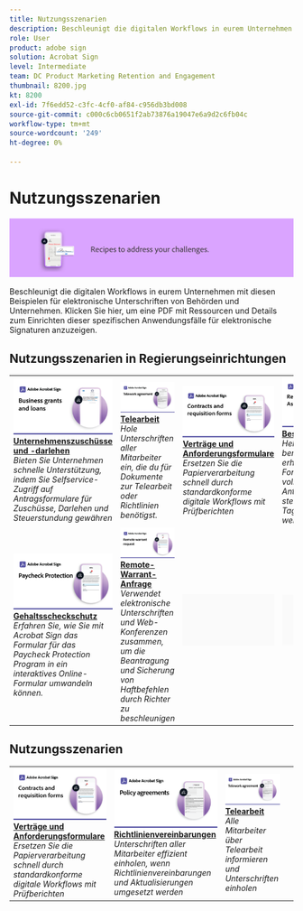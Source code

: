 ```yaml
---
title: Nutzungsszenarien
description: Beschleunigt die digitalen Workflows in eurem Unternehmen mit diesen Beispielen für elektronische Unterschriften von Behörden und Unternehmen.
role: User
product: adobe sign
solution: Acrobat Sign
level: Intermediate
team: DC Product Marketing Retention and Engagement
thumbnail: 8200.jpg
kt: 8200
exl-id: 7f6edd52-c3fc-4cf0-af84-c956db3bd008
source-git-commit: c000c6cb0651f2ab73876a19047e6a9d2c6fb04c
workflow-type: tm+mt
source-wordcount: '249'
ht-degree: 0%

---
```


# Nutzungsszenarien

![Banner &quot;Nutzungsszenarien&quot;](../assets/Hero-Recipe.png)

Beschleunigt die digitalen Workflows in eurem Unternehmen mit diesen Beispielen für elektronische Unterschriften von Behörden und Unternehmen. Klicken Sie hier, um eine PDF mit Ressourcen und Details zum Einrichten dieser spezifischen Anwendungsfälle für elektronische Signaturen anzuzeigen.

## Nutzungsszenarien in Regierungseinrichtungen

<table style="table-layout:fixed">
<tr>
  <td>
    <a href="usecasegovgrants.md">
      <img alt="Unternehmenszuschüsse und -darlehen" src="../assets/UC_Business.png" />
    </a>
    <div>
    <a href="usecasegovgrants.md"><strong>Unternehmenszuschüsse und -darlehen</strong></a>
    </div>
    <em>Bieten Sie Unternehmen schnelle Unterstützung, indem Sie Selfservice-Zugriff auf Antragsformulare für Zuschüsse, Darlehen und Steuerstundung gewähren</em>
    <br>
  </td> 
  <td>
    <a href="usecasegovtelework.md">
      <img alt="Telearbeit" src="../assets/UC_MegasignR.png" />
    </a>
    <div>
    <a href="usecasegovtelework.md"><strong>Telearbeit</strong></a>
    </div>
    <em>Hole Unterschriften aller Mitarbeiter ein, die du für Dokumente zur Telearbeit oder Richtlinien benötigst.</em>
    <br>
  </td>
  <td>
    <a href="usecasegovcontracts.md">
      <img alt="Verträge und Anforderungsformulare" src="../assets/UC_WorkflowR.png" />
    </a>
    <div>
    <a href="usecasegovcontracts.md"><strong>Verträge und Anforderungsformulare</strong></a>
    </div>
    <em>Ersetzen Sie die Papierverarbeitung schnell durch standardkonforme digitale Workflows mit Prüfberichten</em>
    <br>
  </td>
  <td>
    <a href="usecasegovreemployment.md">
      <img alt="Beschäftigungsbeihilfe" src="../assets/UC_WebformsR.png" />
    </a>
    <div>
    <a href="usecasegovreemployment.md"><strong>Beschäftigungsbeihilfe</strong></a>
    </div>
    <em>Helft Bürgern, die benötigte Hilfe zu erhalten, ohne mit Formularen für vollständig digitale Anträge in Kontakt zu stehen, die in wenigen Tagen ausgefüllt werden können</em>
    <br>
  </td>
</tr>
<tr>
  <td>
    <a href="usecasegovpaycheck.md">
      <img alt="Gehaltsscheckschutz" src="../assets/UC_PaycheckProtectionR.png" />
    </a>
    <div>
    <a href="usecasegovpaycheck.md"><strong>Gehaltsscheckschutz</strong></a>
    </div>
    <em>Erfahren Sie, wie Sie mit Acrobat Sign das Formular für das Paycheck Protection Program in ein interaktives Online-Formular umwandeln können.</em>
    <br>
  </td>
  <td>
    <a href="usecasegovremote.md">
      <img alt="Remote-Warrant-Anfrage" src="../assets/UC_Remote_WarrantR.png" />
    </a>
    <div>
    <a href="usecasegovremote.md"><strong>Remote-Warrant-Anfrage</strong></a>
    </div>
    <em>Verwendet elektronische Unterschriften und Web-Konferenzen zusammen, um die Beantragung und Sicherung von Haftbefehlen durch Richter zu beschleunigen</em>
    <br>
  </td>
  <td>
    <img alt="Spacer" src="../assets/Grayspacer.png" />
    <div>
    <br>
  </td>
  <td>
    <img alt="Spacer" src="../assets/Grayspacer.png" />
    <div>
    <br>
  </td>
</tr>
</table>

## Nutzungsszenarien

<table style="table-layout:fixed">
<tr>
  <td>
    <a href="usecasecomcontracts.md">
      <img alt="Verträge und Anforderungsformulare" src="../assets/UC_WorkflowR.png" />
    </a>
    <div>
    <a href="usecasecomcontracts.md"><strong>Verträge und Anforderungsformulare</strong></a>
    </div>
    <em>Ersetzen Sie die Papierverarbeitung schnell durch standardkonforme digitale Workflows mit Prüfberichten</em>
    <br>
  </td> 
  <td>
    <a href="usecasecompolicy.md">
      <img alt="Richtlinienvereinbarungen" src="../assets/UC_Policy.png" />
    </a>
    <div>
    <a href="usecasecompolicy.md"><strong>Richtlinienvereinbarungen</strong></a>
    </div>
    <em>Unterschriften aller Mitarbeiter effizient einholen, wenn Richtlinienvereinbarungen und Aktualisierungen umgesetzt werden</em>
    <br>
  </td>
  <td>
    <a href="usecasecomtelework.md">
      <img alt="Telearbeit" src="../assets/UC_MegasignR.png" />
    </a>
    <div>
    <a href="usecasecomtelework.md"><strong>Telearbeit</strong></a>
    </div>
    <em>Alle Mitarbeiter über Telearbeit informieren und Unterschriften einholen</em>
    <br>
  </td>
  <td>
    <img alt="Spacer" src="../assets/Whitespacer.png" />
    <div>
    <br>
  </td>
</tr>
</table>
